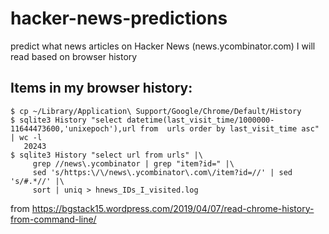 # hacker-news-predictions
predict what news articles on Hacker News (news.ycombinator.com) I will read based on browser history

## Items in my browser history:

    $ cp ~/Library/Application\ Support/Google/Chrome/Default/History 
    $ sqlite3 History "select datetime(last_visit_time/1000000-11644473600,'unixepoch'),url from  urls order by last_visit_time asc" | wc -l
       20243
    $ sqlite3 History "select url from urls" |\
         grep //news\.ycombinator | grep "item?id=" |\
         sed 's/https:\/\/news\.ycombinator\.com\/item?id=//' | sed 's/#.*//' |\
         sort | uniq > hnews_IDs_I_visited.log

from https://bgstack15.wordpress.com/2019/04/07/read-chrome-history-from-command-line/

